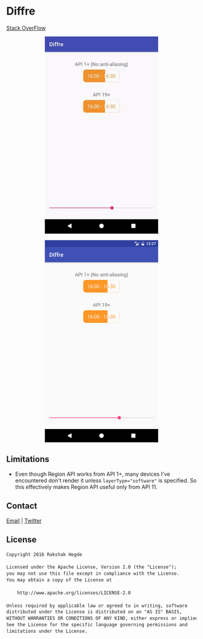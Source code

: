 # Diffre

[Stack OverFlow](http://stackoverflow.com/questions/42246509/fill-shape-with-text-with-two-different-color)

<p align="center">
<img alt="demo gif" src="ART/demo.gif" width=300 />
</p>

<p align="center">
<img alt="demo gif" src="ART/screenshot.png" width=300 />
</p>

## Limitations
* Even though Region API works from API 1+, many devices I've encountered don't render it unless `layerType="software"` is specified. So this effectively makes Region API useful only from API 11.

## Contact
[Email](mailto:rakshakhegde@gmail.com) | [Twitter](https://twitter.com/rakshakhegde)

## License
```txt
Copyright 2016 Rakshak Hegde

Licensed under the Apache License, Version 2.0 (the "License");
you may not use this file except in compliance with the License.
You may obtain a copy of the License at

    http://www.apache.org/licenses/LICENSE-2.0

Unless required by applicable law or agreed to in writing, software
distributed under the License is distributed on an "AS IS" BASIS,
WITHOUT WARRANTIES OR CONDITIONS OF ANY KIND, either express or implied.
See the License for the specific language governing permissions and
limitations under the License.
```
